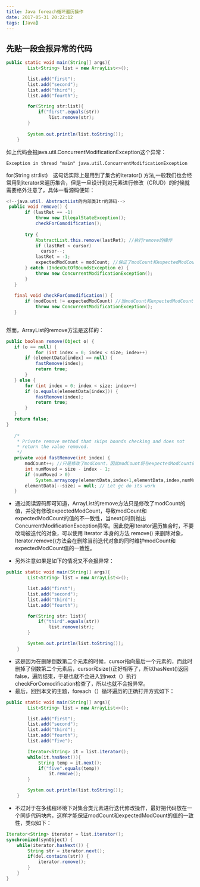 ```yaml
---
title: Java foreach循环遍历操作
date: 2017-05-31 20:22:12
tags: [Java]
---
```


## 先贴一段会报异常的代码

```java
public static void main(String[] args){
        List<String> list = new ArrayList<>();

        list.add("first");
        list.add("second");
        list.add("third");
        list.add("fourth");

        for(String str:list){
            if("first".equals(str))
                list.remove(str);
        }
        
        System.out.println(list.toString());
    }
```

如上代码会报java.util.ConcurrentModificationException这个异常：
```
Exception in thread "main" java.util.ConcurrentModificationException
```
<!-- more -->
 for(String str:list)　这句话实际上是用到了集合的iterator() 方法,一般我们也会经常用到iterator来遍历集合，但是一旦设计到对元素进行修改（CRUD）的时候就需要格外注意了，具体一看源码便知：
 
 ```java
 <!--java.util. AbstractList的内部类Itr的源码-->
  public void remove() {  
        if (lastRet == -1)  
            throw new IllegalStateException();  
            checkForComodification();  
  
        try {  
            AbstractList.this.remove(lastRet); //执行remove的操作  
            if (lastRet < cursor)  
              cursor--;  
            lastRet = -1;  
            expectedModCount = modCount; //保证了modCount和expectedModCount的值的一致性，避免抛出ConcurrentModificationException异常  
        } catch (IndexOutOfBoundsException e) { 
            throw new ConcurrentModificationException();  
        }  
    }  
  
    final void checkForComodification() {  
        if (modCount != expectedModCount) //当modCount和expectedModCount值不相等时，则抛出ConcurrentModificationException异常  
            throw new ConcurrentModificationException();  
    }  
    
 ```
 然而，ArrayList的remove方法是这样的：
 ```java
 public boolean remove(Object o) {  
    if (o == null) {  
            for (int index = 0; index < size; index++)  
        if (elementData[index] == null) {  
            fastRemove(index);  
            return true;  
        }  
    } else {  
        for (int index = 0; index < size; index++)  
        if (o.equals(elementData[index])) {  
            fastRemove(index);  
            return true;  
        }  
    }  
    return false;  
}  
  
    /* 
     * Private remove method that skips bounds checking and does not 
     * return the value removed. 
     */  
    private void fastRemove(int index) {  
        modCount++; //只是修改了modCount，因此modCount将与expectedModCount的值不一致  
        int numMoved = size - index - 1;  
        if (numMoved > 0)  
            System.arraycopy(elementData,index+1,elementData,index,numMoved);  
        elementData[--size] = null; // Let gc do its work  
    } 
 ```
 
 * 通过阅读源码即可知道，ArrayList的remove方法只是修改了modCount的值，并没有修改expectedModCount，导致modCount和expectedModCount的值的不一致性，当next()时则抛出ConcurrentModificationException异常。因此使用Iterator遍历集合时，不要改动被迭代的对象，可以使用 Iterator 本身的方法 remove() 来删除对象，Iterator.remove()方法会在删除当前迭代对象的同时维护modCount和expectedModCount值的一致性。
 
* 另外注意如果是如下的情况又不会报异常：
```java
public static void main(String[] args){
        List<String> list = new ArrayList<>();

        list.add("first");
        list.add("second");
        list.add("third");
        list.add("fourth");

        for(String str: list){
            if("third".equals(str))
                list.remove(str);
        }

        System.out.println(list.toString());
    }
```
- 这是因为在删除倒数第二个元素的时候，cursor指向最后一个元素的，而此时删掉了倒数第二个元素后，cursor和size()正好相等了，所以hasNext()返回false，遍历结束，于是也就不会进入到next（）执行checkForComodification检查了，所以也就不会报异常。
- 最后，回到本文的主题，foreach（）循环遍历的正确打开方式如下：
```java
public static void main(String[] args){
        List<String> list = new ArrayList<>();

        list.add("first");
        list.add("second");
        list.add("third");
        list.add("fourth");
        list.add("five");

        Iterator<String> it = list.iterator();
        while(it.hasNext()){
            String temp = it.next();
            if("five".equals(temp))
                it.remove();
        }

        System.out.println(list.toString());
    }
```
- 不过对于在多线程环境下对集合类元素进行迭代修改操作，最好把代码放在一个同步代码块内，这样才能保证modCount和expectedModCount的值的一致性，类似如下：
```java
Iterator<String> iterator = list.iterator();    
synchronized(synObject) {  
    while(iterator.hasNext()) {    
        String str = iterator.next();    
        if(del.contains(str)) {    
            iterator.remove();    
        }    
    }    
} 
```
